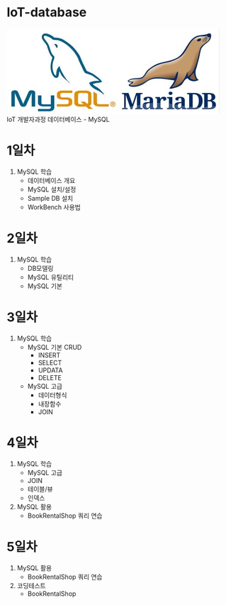 # IoT-database
![MySQL](https://raw.githubusercontent.com/JuHyunLee99/IoT-database/main/Images/MySQL.png)
IoT 개발자과정 데이터베이스 - MySQL

# 1일차
1. MySQL 학습
    - 데이터베이스 개요
    - MySQL 설치/설정
    - Sample DB 설치
    - WorkBench 사용법

# 2일차
1. MySQL 학습
    - DB모델링
    - MySQL 유틸리티
    - MySQL 기본

# 3일차
1. MySQL 학습
    - MySQL 기본 CRUD
        - INSERT
        - SELECT
        - UPDATA
        - DELETE
    - MySQL 고급
        - 데이터형식
        - 내장함수
        - JOIN

# 4일차
1. MySQL 학습
    - MySQL 고급
    - JOIN
    - 테이블/뷰
    - 인덱스
2. MySQL 활용
    - BookRentalShop 쿼리 연습

# 5일차
1. MySQL 활용 
    - BookRentalShop 쿼리 연습
2. 코딩테스트
    - BookRentalShop
